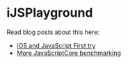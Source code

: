 iJSPlayground
=============


Read blog posts about this here:

- [iOS and JavaScript First try](http://kalapun.com/blog/2014/03/26/ios-and-javascript-first-try/)
- [More JavaScriptCore benchmarking](http://kalapun.com/blog/2014/04/09/more-javascriptcore-benchmarking/)
